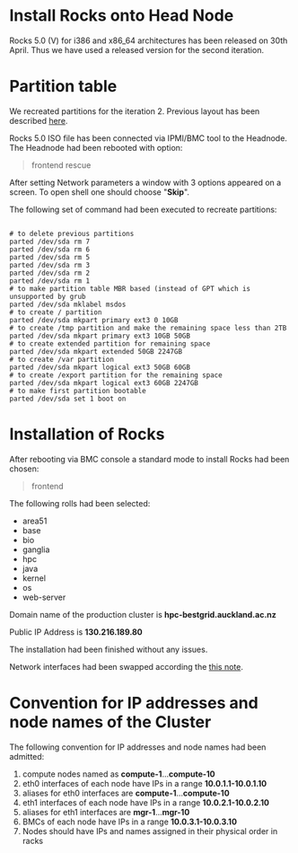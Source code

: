 # Install Rocks onto Head Node

Rocks 5.0 (V) for i386 and x86_64 architectures has been released on 30th April. Thus we have used a released version for the second iteration.

# Partition table

We recreated partitions for the iteration 2. Previous layout has been described [here](/wiki/spaces/BeSTGRID/pages/3816950672).

Rocks 5.0 ISO file has been connected via IPMI/BMC tool to the Headnode. The Headnode had been rebooted with option:

>  frontend rescue

After setting Network parameters a window with 3 options appeared on a screen. To open shell one should choose "**Skip**".

The following set of command had been executed to recreate partitions:

``` 

# to delete previous partitions
parted /dev/sda rm 7
parted /dev/sda rm 6
parted /dev/sda rm 5
parted /dev/sda rm 3
parted /dev/sda rm 2
parted /dev/sda rm 1
# to make partition table MBR based (instead of GPT which is unsupported by grub
parted /dev/sda mklabel msdos
# to create / partition
parted /dev/sda mkpart primary ext3 0 10GB
# to create /tmp partition and make the remaining space less than 2TB
parted /dev/sda mkpart primary ext3 10GB 50GB
# to create extended partition for remaining space
parted /dev/sda mkpart extended 50GB 2247GB
# to create /var partition
parted /dev/sda mkpart logical ext3 50GB 60GB
# to create /export partition for the remaining space
parted /dev/sda mkpart logical ext3 60GB 2247GB
# to make first partition bootable
parted /dev/sda set 1 boot on

```

# Installation of Rocks

After rebooting via BMC console a standard mode to install Rocks had been chosen:

>  frontend

The following rolls had been selected:

- area51
- base
- bio
- ganglia
- hpc
- java
- kernel
- os
- web-server

Domain name of the production cluster is **hpc-bestgrid.auckland.ac.nz**

Public IP Address is **130.216.189.80**

The installation had been finished without any issues.

Network interfaces had been swapped according the [this note](https://reannz.atlassian.net/wiki/pages/createpage.action?spaceKey=BeSTGRID&title=Rocks_5.0_Installation&linkCreation=true&fromPageId=3816951028).

# Convention for IP addresses and node names of the Cluster

The following convention for IP addresses and node names had been admitted:

1. compute nodes named as **compute-1**...**compute-10**
2. eth0 interfaces of each node have IPs in a range **10.0.1.1-10.0.1.10**
3. aliases for eth0 interfaces are **compute-1**...**compute-10**
4. eth1 interfaces of each node have IPs in a range **10.0.2.1-10.0.2.10**
5. aliases for eth1 interfaces are **mgr-1**...**mgr-10**
6. BMCs of each node have IPs in a range **10.0.3.1-10.0.3.10**
7. Nodes should have IPs and names assigned in their physical order in racks
